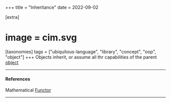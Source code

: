 +++
title = "Inheritance"
date = 2022-09-02

[extra]
#  image = cim.svg
[taxonomies]
   tags = ["ubiquitous-language", "library", "concept", "oop", "object"]
+++
Objects inherit, or assume all thr capabilities of the parent [object](/library/object)

---

#### References

Mathematical [Functor](/library/functor)

---
